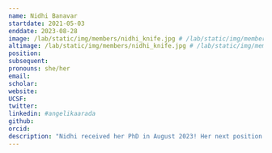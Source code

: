 ```yaml
---
name: Nidhi Banavar
startdate: 2021-05-03
enddate: 2023-08-28
image: /lab/static/img/members/nidhi_knife.jpg # /lab/static/img/members/banavar.jpeg #365 x 365 pixels, 72 dpi, JPG
altimage: /lab/static/img/members/nidhi_knife.jpg # /lab/static/img/members/banavar.jpeg #365 x 365 pixels, 72 dpi, JPG
position: 
subsequent:
pronouns: she/her
email:  
scholar:
website:
UCSF:
twitter:
linkedin: #angelikaarada
github:
orcid:
description: "Nidhi received her PhD in August 2023! Her next position will be as a postdoctoral researcher in political science at UC Berkeley."
---
```

